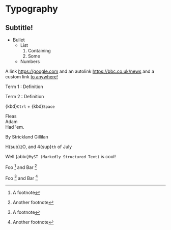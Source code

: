 # Typography

## Subtitle!

- Bullet
  - List
    1. Containing
    2. Some
  - Numbers

A link https://google.com and an autolink <https://bbc.co.uk/news> and a custom link [to anywhere!](https://wikipedia.org)

Term 1
: Definition

Term 2
: Definition

{kbd}`Ctrl` + {kbd}`Space`

Fleas \
Adam \
Had 'em.

By Strickland Gillilan

H{sub}`2`O, and 4{sup}`th` of July

Well {abbr}`MyST (Markedly Structured Text)` is cool!

Foo [^a] and Bar [^b]

[^a]: A footnote
[^b]: Another footnote

Foo [^c] and Bar [^d]

[^c]: A footnote
[^d]: Another footnote

